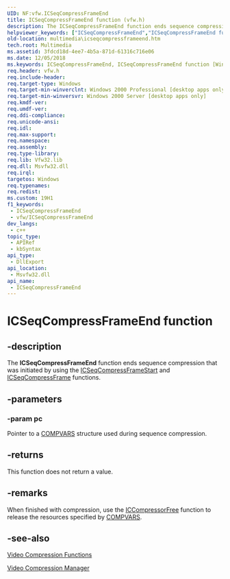 ```yaml
---
UID: NF:vfw.ICSeqCompressFrameEnd
title: ICSeqCompressFrameEnd function (vfw.h)
description: The ICSeqCompressFrameEnd function ends sequence compression that was initiated by using the ICSeqCompressFrameStart and ICSeqCompressFrame functions.
helpviewer_keywords: ["ICSeqCompressFrameEnd","ICSeqCompressFrameEnd function [Windows Multimedia]","_win32_ICSeqCompressFrameEnd","multimedia.icseqcompressframeend","vfw/ICSeqCompressFrameEnd"]
old-location: multimedia\icseqcompressframeend.htm
tech.root: Multimedia
ms.assetid: 3fdcd18d-4ee7-4b5a-871d-61316c716e06
ms.date: 12/05/2018
ms.keywords: ICSeqCompressFrameEnd, ICSeqCompressFrameEnd function [Windows Multimedia], _win32_ICSeqCompressFrameEnd, multimedia.icseqcompressframeend, vfw/ICSeqCompressFrameEnd
req.header: vfw.h
req.include-header: 
req.target-type: Windows
req.target-min-winverclnt: Windows 2000 Professional [desktop apps only]
req.target-min-winversvr: Windows 2000 Server [desktop apps only]
req.kmdf-ver: 
req.umdf-ver: 
req.ddi-compliance: 
req.unicode-ansi: 
req.idl: 
req.max-support: 
req.namespace: 
req.assembly: 
req.type-library: 
req.lib: Vfw32.lib
req.dll: Msvfw32.dll
req.irql: 
targetos: Windows
req.typenames: 
req.redist: 
ms.custom: 19H1
f1_keywords:
 - ICSeqCompressFrameEnd
 - vfw/ICSeqCompressFrameEnd
dev_langs:
 - c++
topic_type:
 - APIRef
 - kbSyntax
api_type:
 - DllExport
api_location:
 - Msvfw32.dll
api_name:
 - ICSeqCompressFrameEnd
---
```


# ICSeqCompressFrameEnd function


## -description

The <b>ICSeqCompressFrameEnd</b> function ends sequence compression that was initiated by using the <a href="https://docs.microsoft.com/windows/desktop/api/vfw/nf-vfw-icseqcompressframestart">ICSeqCompressFrameStart</a> and <a href="https://docs.microsoft.com/windows/desktop/api/vfw/nf-vfw-icseqcompressframe">ICSeqCompressFrame</a> functions.

## -parameters

### -param pc

Pointer to a <a href="https://docs.microsoft.com/windows/desktop/api/vfw/ns-vfw-compvars">COMPVARS</a> structure used during sequence compression.

## -returns

This function does not return a value.

## -remarks

When finished with compression, use the <a href="https://docs.microsoft.com/windows/desktop/api/vfw/nf-vfw-iccompressorfree">ICCompressorFree</a> function to release the resources specified by <a href="https://docs.microsoft.com/windows/desktop/api/vfw/ns-vfw-compvars">COMPVARS</a>.

## -see-also

<a href="https://docs.microsoft.com/windows/desktop/Multimedia/video-compression-functions">Video Compression Functions</a>



<a href="https://docs.microsoft.com/windows/desktop/Multimedia/video-compression-manager">Video Compression Manager</a>

